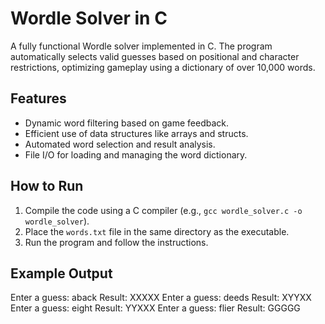 # Wordle Solver in C
A fully functional Wordle solver implemented in C. The program automatically selects valid guesses based on positional and character restrictions, optimizing gameplay using a dictionary of over 10,000 words.

## Features
- Dynamic word filtering based on game feedback.
- Efficient use of data structures like arrays and structs.
- Automated word selection and result analysis.
- File I/O for loading and managing the word dictionary.

## How to Run
1. Compile the code using a C compiler (e.g., `gcc wordle_solver.c -o wordle_solver`).
2. Place the `words.txt` file in the same directory as the executable.
3. Run the program and follow the instructions.

## Example Output
Enter a guess:
aback
Result: XXXXX
Enter a guess:
deeds
Result: XYYXX
Enter a guess:
eight
Result: YYXXX
Enter a guess:
flier
Result: GGGGG
